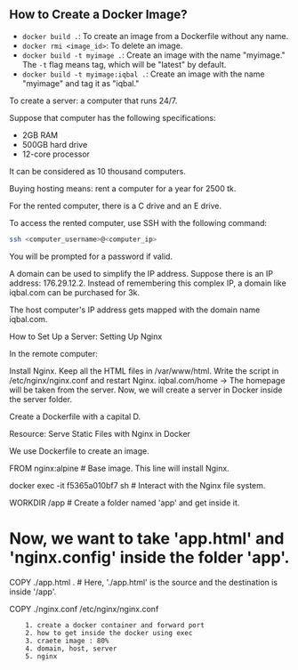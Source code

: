 ## How to Create a Docker Image?

- `docker build .`: To create an image from a Dockerfile without any name.
- `docker rmi <image_id>`: To delete an image.
- `docker build -t myimage .`: Create an image with the name "myimage." The `-t` flag means tag, which will be "latest" by default.
- `docker build -t myimage:iqbal .`: Create an image with the name "myimage" and tag it as "iqbal."

To create a server: a computer that runs 24/7.

Suppose that computer has the following specifications:
- 2GB RAM
- 500GB hard drive
- 12-core processor

It can be considered as 10 thousand computers.

Buying hosting means: rent a computer for a year for 2500 tk.

For the rented computer, there is a C drive and an E drive.

To access the rented computer, use SSH with the following command:

```sh
ssh <computer_username>@<computer_ip>
 ```

You will be prompted for a password if valid.

A domain can be used to simplify the IP address. Suppose there is an IP address: 176.29.12.2. Instead of remembering this complex IP, a domain like iqbal.com can be purchased for 3k.

The host computer's IP address gets mapped with the domain name iqbal.com.

How to Set Up a Server:
Setting Up Nginx

In the remote computer:

Install Nginx.
Keep all the HTML files in /var/www/html.
Write the script in /etc/nginx/nginx.conf and restart Nginx.
iqbal.com/home -> The homepage will be taken from the server.
Now, we will create a server in Docker inside the server folder.

Create a Dockerfile with a capital D.

Resource: Serve Static Files with Nginx in Docker

We use Dockerfile to create an image.

FROM nginx:alpine  # Base image. This line will install Nginx.

docker exec -it f5365a010bf7 sh  # Interact with the Nginx file system.

WORKDIR /app  # Create a folder named 'app' and get inside it.

# Now, we want to take 'app.html' and 'nginx.config' inside the folder 'app'.
COPY ./app.html .  # Here, './app.html' is the source and the destination is inside '/app'.

COPY ./nginx.conf /etc/nginx/nginx.conf

```note
    1. create a docker container and forward port
    2. how to get inside the docker using exec
    3. craete image : 80%
    4. domain, host, server
    5. nginx
```